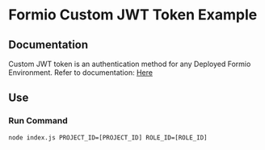 # Formio Custom JWT Token Example

## Documentation
Custom JWT token is an authentication method for any Deployed Formio Environment. Refer to documentation: [Here](https://help.form.io/developers/integrations/auth#custom-jwt-authentication)

## Use
### Run Command 
`node index.js PROJECT_ID=[PROJECT_ID] ROLE_ID=[ROLE_ID]`
